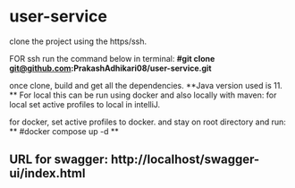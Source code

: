 # user-service

clone the project using the https/ssh.

FOR ssh run the command below in terminal:
**#git clone git@github.com:PrakashAdhikari08/user-service.git**

once clone, build and get all the dependencies.
**Java version used is 11.
**
For local this can be run using docker and also locally with maven:
for local set active profiles to local in intelliJ.

for docker, set active profiles to docker.
and stay on root directory and run:
** #docker compose up -d **
 

**URL for swagger: http://localhost/swagger-ui/index.html**
--
 
